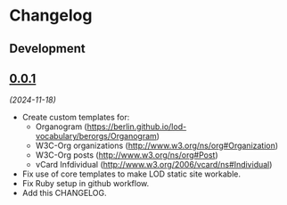 # Changelog

## Development


## [0.0.1](https://github.com/berlin/lod-organigram/releases/tag/0.2.1)

_(2024-11-18)_

- Create custom templates for:
  - Organogram (https://berlin.github.io/lod-vocabulary/berorgs/Organogram)
  - W3C-Org organizations (http://www.w3.org/ns/org#Organization)
  - W3C-Org posts (http://www.w3.org/ns/org#Post)
  - vCard Infdividual (http://www.w3.org/2006/vcard/ns#Individual)
- Fix use of core templates to make LOD static site workable.
- Fix Ruby setup in github workflow.
- Add this CHANGELOG.